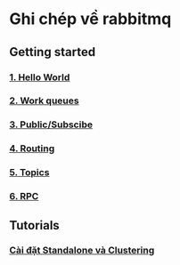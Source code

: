 # Ghi chép về rabbitmq

## Getting started

### [1. Hello World](https://github.com/hoangdh/meditech-ghichep-rabbitmq/blob/master/docs/gettingstarted/1.HelloWorld.md)
### [2. Work queues](https://github.com/hoangdh/meditech-ghichep-rabbitmq/blob/master/docs/gettingstarted/2.WorkQueues.md)
### [3. Public/Subscibe](https://github.com/hoangdh/meditech-ghichep-rabbitmq/blob/master/docs/gettingstarted/3.PublishSubscribe.md) 
### [4. Routing](https://github.com/hoangdh/meditech-ghichep-rabbitmq/blob/master/docs/gettingstarted/4.Routing.md)
### [5. Topics](https://github.com/hoangdh/meditech-ghichep-rabbitmq/blob/master/docs/gettingstarted/5.Topics.md)
### [6. RPC](https://github.com/hoangdh/meditech-ghichep-rabbitmq/blob/master/docs/gettingstarted/6.RPC.md)

## Tutorials
### [Cài đặt Standalone và Clustering](https://github.com/hoangdh/meditech-ghichep-rabbitmq/blob/master/docs/tutorials/README.md)